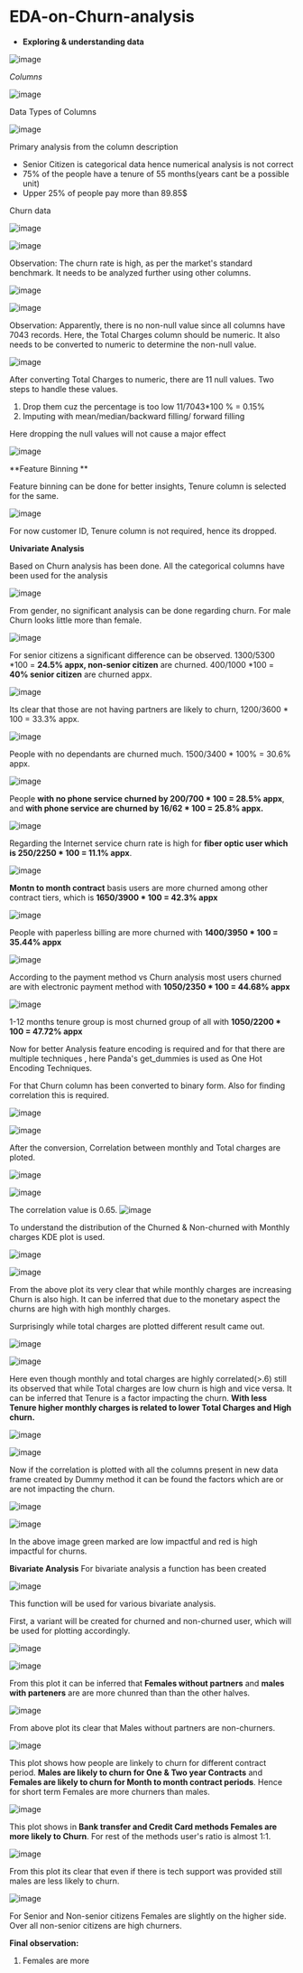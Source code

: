 # EDA-on-Churn-analysis

- **Exploring & understanding data**

 ![image](https://github.com/user-attachments/assets/e6adc10e-78a8-4961-842e-8605655884cd)
 
*Columns*

 ![image](https://github.com/user-attachments/assets/6b53b430-3b9d-48f9-b2a9-9589f5bab02c)
 
Data Types of Columns

![image](https://github.com/user-attachments/assets/6f8a551d-7f45-467e-be03-e246bef9943a)

Primary analysis from the column description
- Senior Citizen is categorical data hence numerical analysis is not correct
- 75% of the people have a tenure of 55 months(years cant be a possible unit)
- Upper 25% of people pay more than 89.85$

Churn data

  ![image](https://github.com/user-attachments/assets/9e612359-f9cc-46c1-b476-15506a66bc4c)

  ![image](https://github.com/user-attachments/assets/506271b3-1d99-49db-b1f5-5fd1e7b93906)

  Observation: The churn rate is high, as per the market's standard benchmark. It needs to be analyzed further using other columns.

  ![image](https://github.com/user-attachments/assets/f303d096-52b4-4f09-9766-2896bbfd65e0)

 ![image](https://github.com/user-attachments/assets/1bc43430-8c4a-4655-bbae-14f41e85b9a2)

Observation: Apparently, there is no non-null value since all columns have 7043 records. Here, the Total Charges column should be numeric. It also needs to be converted to numeric to determine the non-null value.

![image](https://github.com/user-attachments/assets/c7a2482b-81f5-4be8-b5d2-48eb60544f81)

After converting Total Charges to numeric, there are 11 null values. Two steps to handle these values. 
1) Drop them cuz the percentage is too low 11/7043*100 % = 0.15%
2) Imputing with mean/median/backward filling/ forward filling

Here dropping the null values will not cause a major effect

![image](https://github.com/user-attachments/assets/7492afaf-7c4f-4cf0-81b2-29a533d3328c)

 **Feature Binning **

 Feature binning can be done for better insights, Tenure column is selected for the same.

 ![image](https://github.com/user-attachments/assets/6ffd30a6-d776-4685-bdc3-2802a2b10b6a)

 For now customer ID, Tenure column is not required, hence its dropped.

 **Univariate Analysis**

 Based on Churn analysis has been done. All the categorical columns have been used for the analysis

![image](https://github.com/user-attachments/assets/e8d94216-8eff-481a-a457-040ccb0e34aa)

From gender, no significant analysis can be done regarding churn. For male Churn looks little more than female.

![image](https://github.com/user-attachments/assets/d67bc323-3ad1-49b3-9bd7-cb9be07f286e)

For senior citizens a significant difference can be observed. 1300/5300 *100 = **24.5% appx, non-senior citizen** are churned. 400/1000 *100 = **40% senior citizen** are churned appx.


![image](https://github.com/user-attachments/assets/26c8bdf7-ca04-4efd-b56e-a32946f532a8)


Its clear that those are not having partners are likely to churn, 1200/3600 * 100 = 33.3% appx.

![image](https://github.com/user-attachments/assets/43a51c2b-b5cd-427b-b334-6b09ef8ea140)


People with no dependants are churned much. 1500/3400 * 100% = 30.6% appx.


![image](https://github.com/user-attachments/assets/d64cfd3e-8383-4921-b2cb-29707736f060)



People **with no phone service churned by 200/700 * 100 = 28.5% appx**, and **with phone service are churned by 16/62 * 100 = 25.8% appx.**


![image](https://github.com/user-attachments/assets/34b4f22c-4ecb-4ab5-811b-6d37f757ef39)


Regarding the Internet service churn rate is high for **fiber optic user which is 250/2250 * 100 = 11.1% appx**.


 ![image](https://github.com/user-attachments/assets/a61d0dd3-d93e-4310-a26b-b8a7e12b4ea5)


**Montn to month contract** basis users are more churned among other contract tiers, which is **1650/3900 * 100 = 42.3% appx**


 ![image](https://github.com/user-attachments/assets/2765d245-57b8-4552-abf4-e3bfddeef3ce)


People with paperless billing are more churned with **1400/3950 * 100 = 35.44% appx**


![image](https://github.com/user-attachments/assets/b5fce90f-aece-49a7-b495-8bf2b70c6d04)

According to the payment method vs Churn analysis most users churned are with electronic payment method with **1050/2350 * 100 = 44.68% appx**


 ![image](https://github.com/user-attachments/assets/a8f59211-a5ba-427f-be54-83f01056e9a8)

 
1-12 months tenure group is most churned group of all with **1050/2200 * 100 = 47.72% appx**



Now for better Analysis feature encoding is required and for that there are multiple techniques , here Panda's get_dummies is used as One Hot Encoding Techniques.

For that Churn column has been converted to binary form. Also for finding correlation this is required.

![image](https://github.com/user-attachments/assets/b33f361f-21f7-446a-a249-5cdec2dac77d)


![image](https://github.com/user-attachments/assets/d8123d10-50ff-4946-94a0-a51a5c6756c0)


After the conversion, Correlation between monthly and Total charges are ploted.

![image](https://github.com/user-attachments/assets/65eb946b-41e8-4189-a24e-90998614c776)


![image](https://github.com/user-attachments/assets/db0f6910-c12b-4283-9280-3cdb9d3a87e8)

The correlation value is 0.65.
![image](https://github.com/user-attachments/assets/4cf5aa7e-5117-41b0-b61c-5fb908c26f19)



To understand the distribution of the Churned & Non-churned with Monthly charges KDE plot is used.

![image](https://github.com/user-attachments/assets/5d28d707-1620-4994-985a-24f2b00b99e4)

![image](https://github.com/user-attachments/assets/e0e54a96-95dc-4a65-806f-fe8cfcef78cd)

From the above plot its very clear that while monthly charges are increasing Churn is also high. It can be inferred that due to the monetary aspect the churns are high with high monthly charges.

Surprisingly while total charges are plotted different result came out.

![image](https://github.com/user-attachments/assets/da7f2f9b-8054-48b7-bc7a-fa1faf03b400)


![image](https://github.com/user-attachments/assets/e6b85981-4c7f-42a9-9ecf-137bd9aa923a)


Here even though monthly and total charges are highly correlated(>.6) still its observed that while Total charges are low churn is high and vice versa. It can be inferred that Tenure is a factor impacting the churn. **With less Tenure higher monthly charges is related to lower Total Charges and High churn.**

![image](https://github.com/user-attachments/assets/99164503-a7dd-455d-96c5-6a754233f879)


![image](https://github.com/user-attachments/assets/a58891ce-011e-4d61-9382-1d150158e539)


Now if the correlation is plotted with all the columns present in new data frame created by Dummy method it can be found the factors which are or are not impacting the churn.

![image](https://github.com/user-attachments/assets/80598f84-1e17-4e4d-9a62-3856aabed794)

![image](https://github.com/user-attachments/assets/8c4fd755-9c79-4dfd-bc9f-10affe0168de)


In the above image green marked are low impactful  and red is high impactful for churns.

**Bivariate Analysis**
For  bivariate analysis a function has been created

![image](https://github.com/user-attachments/assets/f66f256c-c34a-4a07-927c-61a7e0c8dae3)

This function will be used for various bivariate analysis.

First, a variant will be created for churned and non-churned user, which will be used for plotting accordingly.

![image](https://github.com/user-attachments/assets/511fb323-7264-44dd-8176-7d81f0d51850)



![image](https://github.com/user-attachments/assets/9752a2e0-3d3b-4b99-b776-93aafc229118)

From this plot it can be inferred that **Females without partners**  and **males with parteners** are are more chunred than than the other halves.

![image](https://github.com/user-attachments/assets/b793ee71-a3b3-4608-93a0-16b91208e8d7)

From above plot its clear that Males without partners are non-churners.


![image](https://github.com/user-attachments/assets/bfadacab-e257-4ecc-954a-313ca33b7660)

This plot shows how people are linkely to churn for different contract period. **Males are likely to churn for One & Two year Contracts** and **Females are likely to churn for Month to month contract periods**. Hence for short term Females are more churners than males.


![image](https://github.com/user-attachments/assets/81e10604-b102-4d21-a05b-693354dc64bc)

This plot shows in **Bank transfer and Credit Card methods Females are more likely to Churn**. For rest of the methods user's ratio is almost 1:1.


![image](https://github.com/user-attachments/assets/e5a5b91b-1392-416c-a570-b8e477282a4e)

From this plot its clear that even if there is tech support was provided still males are less likely to churn. 


 ![image](https://github.com/user-attachments/assets/89a776d1-3fc2-40f8-85da-46dbea1770a3)

For Senior and Non-senior citizens Females are slightly on the higher side. Over all non-senior citizens are high churners.



**Final observation:**
1. Females are more























 













